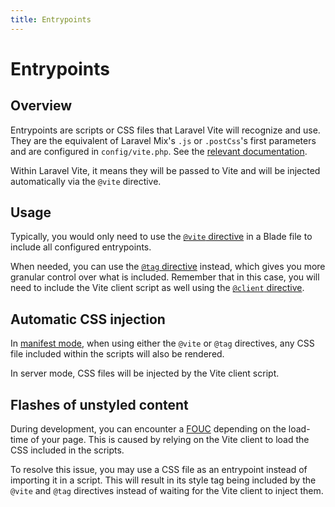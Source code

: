 ```yaml
---
title: Entrypoints
---
```


# Entrypoints

## Overview

Entrypoints are scripts or CSS files that Laravel Vite will recognize and use. They are the equivalent of Laravel Mix's `.js` or `.postCss`'s first parameters and are configured in `config/vite.php`. See the [relevant documentation](/configuration/laravel-package#entrypoints).

Within Laravel Vite, it means they will be passed to Vite and will be injected automatically via the `@vite` directive.

## Usage

Typically, you would only need to use the [`@vite` directive](/guide/features/directives#vite) in a Blade file to include all configured entrypoints. 

When needed, you can use the [`@tag` directive](/guide/features/directives#tag) instead, which gives you more granular control over what is included.
Remember that in this case, you will need to include the Vite client script as well using the [`@client` directive](/guide/features/directives#client).

## Automatic CSS injection

In [manifest mode](/guide/essentials/server-and-manifest-modes), when using either the `@vite` or `@tag` directives, any CSS file included within the scripts will also be rendered.

In server mode, CSS files will be injected by the Vite client script.

## Flashes of unstyled content

During development, you can encounter a [FOUC](https://en.wikipedia.org/wiki/Flash_of_unstyled_content) depending on the load-time of your page. This is caused by relying on the Vite client to load the CSS included in the scripts.

To resolve this issue, you may use a CSS file as an entrypoint instead of importing it in a script. This will result in its style tag being included by the `@vite` and `@tag` directives instead of waiting for the Vite client to inject them.
